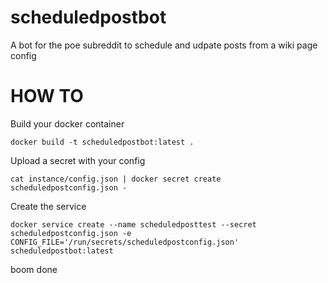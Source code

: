 # scheduledpostbot

A bot for the poe subreddit to schedule and udpate posts from a wiki page config

HOW TO
===
Build your docker container
```
docker build -t scheduledpostbot:latest .
```

Upload a secret with your config
```
cat instance/config.json | docker secret create scheduledpostconfig.json -
```

Create the service
```
docker service create --name scheduledposttest --secret scheduledpostconfig.json -e CONFIG_FILE='/run/secrets/scheduledpostconfig.json' scheduledpostbot:latest
```


boom done
